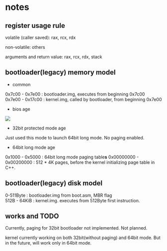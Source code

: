 # notes

## register usage rule

volatile (caller saved): rax, rcx, rdx

non-volatile: others

arguments and return value: rax, rcx, rdx, stack

## bootloader(legacy) memory model

- common

0x7c00 - 0x7e00 : bootloader.img, executes from beginning 0x7c00  
0x7e00 - 0x17c00 : kernel.img, called by bootloader, from beginning 0x7e00

- bios age

![](../res/1.png)

- 32bit protected mode age

Just used this mode to launch 64bit long mode. No paging enabled. 

- 64bit long mode age

0x1000 - 0x5000 : 64bit long mode paging table**s**
0x00000000 - 0x00200000 : 512 * 4K pages, before the kernel initializing page table in C++.

## bootloader(legacy) disk model

0-511Byte : bootloader.img from boot.asm, MBR flag  
512B - 64KiB : kernel.img. executes from 512Byte first instruction. 

## works and TODO

Currently, paging for 32bit bootloader not implemented. Not planned. 

kernel currently working on both 32bit(without paging) and 64bit mode. But in the future, will work only in 64bit mode. 

